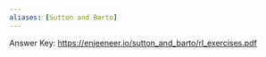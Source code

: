 ```yaml
---
aliases: [Sutton and Barto]
---
```

Answer Key:
https://enjeeneer.io/sutton_and_barto/rl_exercises.pdf

